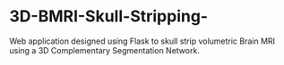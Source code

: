 # 3D-BMRI-Skull-Stripping-
Web application designed using Flask to skull strip volumetric Brain MRI using a 3D Complementary Segmentation Network.
